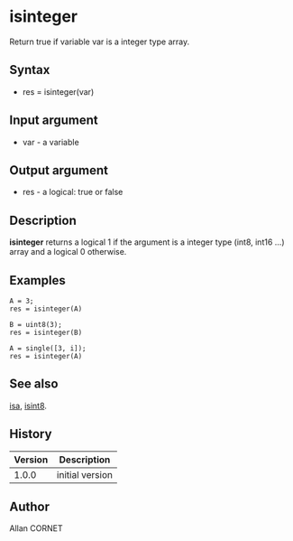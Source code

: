 

# isinteger

Return true if variable var is a integer type array.

## Syntax

- res = isinteger(var)

## Input argument

 - var - a variable

## Output argument

 - res - a logical: true or false

## Description

<b>isinteger</b> returns a logical 1 if the argument is a integer type (int8, int16 ...) array and a logical 0 otherwise.

## Examples

```Nelson
A = 3;
res = isinteger(A)
```
```Nelson
B = uint8(3);
res = isinteger(B)
```
```Nelson
A = single([3, i]);
res = isinteger(A)
```

## See also

[isa](isa.md), [isint8](isint8.md).
## History

|Version|Description|
|------|------|
|1.0.0|initial version|


## Author

Allan CORNET



